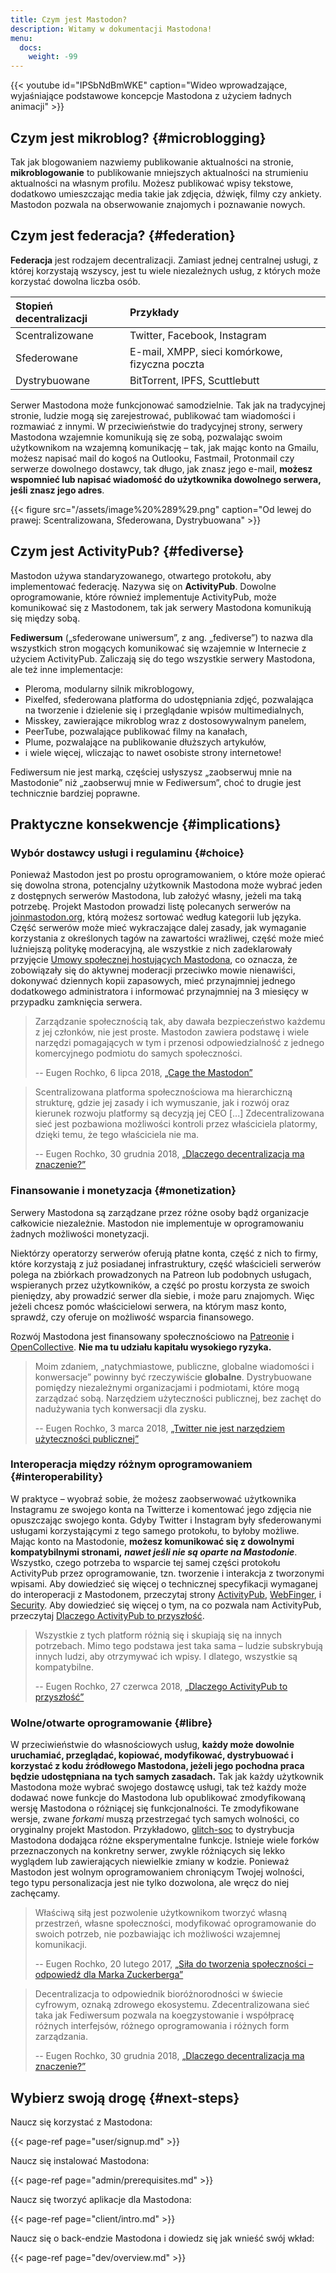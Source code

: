 ```yaml
---
title: Czym jest Mastodon?
description: Witamy w dokumentacji Mastodona!
menu:
  docs:
    weight: -99
---
```


{{< youtube id="IPSbNdBmWKE" caption="Wideo wprowadzające, wyjaśniające podstawowe koncepcje Mastodona z użyciem ładnych animacji" >}}

## Czym jest mikroblog? {#microblogging}

Tak jak blogowaniem nazwiemy publikowanie aktualności na stronie, **mikroblogowanie** to publikowanie mniejszych aktualności na strumieniu aktualności na własnym profilu. Możesz publikować wpisy tekstowe, dodatkowo umieszczając media takie jak zdjęcia, dźwięk, filmy czy ankiety. Mastodon pozwala na obserwowanie znajomych i poznawanie nowych.

## Czym jest federacja? {#federation}

**Federacja** jest rodzajem decentralizacji. Zamiast jednej centralnej usługi, z której korzystają wszyscy, jest tu wiele niezależnych usług, z których może korzystać dowolna liczba osób.

| Stopień decentralizacji | Przykłady |
| :--- | :--- |
| Scentralizowane | Twitter, Facebook, Instagram |
| Sfederowane | E-mail, XMPP, sieci komórkowe, fizyczna poczta |
| Dystrybuowane | BitTorrent, IPFS, Scuttlebutt |

Serwer Mastodona może funkcjonować samodzielnie. Tak jak na tradycyjnej stronie, ludzie mogą się zarejestrować, publikować tam wiadomości i rozmawiać z innymi. W przeciwieństwie do tradycyjnej strony, serwery Mastodona wzajemnie komunikują się ze sobą, pozwalając swoim użytkownikom na wzajemną komunikację – tak, jak mając konto na Gmailu, możesz napisać mail do kogoś na Outlooku, Fastmail, Protonmail czy serwerze dowolnego dostawcy, tak długo, jak znasz jego e-mail, **możesz wspomnieć lub napisać wiadomość do użytkownika dowolnego serwera, jeśli znasz jego adres**.

{{< figure src="/assets/image%20%289%29.png" caption="Od lewej do prawej: Scentralizowana, Sfederowana, Dystrybuowana" >}}



## Czym jest ActivityPub? {#fediverse}

Mastodon używa standaryzowanego, otwartego protokołu, aby implementować federację. Nazywa się on **ActivityPub**. Dowolne oprogramowanie, które również implementuje ActivityPub, może komunikować się z Mastodonem, tak jak serwery Mastodona komunikują się między sobą.

**Fediwersum** \(„sfederowane uniwersum”, z ang. „fediverse”\) to nazwa dla wszystkich stron mogących komunikować się wzajemnie w Internecie z użyciem ActivityPub. Zaliczają się do tego wszystkie serwery Mastodona, ale też inne implementacje:

* Pleroma, modularny silnik mikroblogowy,
* Pixelfed, sfederowana platforma do udostępniania zdjęć, pozwalająca na tworzenie i dzielenie się i przeglądanie wpisów multimedialnych,
* Misskey, zawierające mikroblog wraz z dostosowywalnym panelem,
* PeerTube, pozwalające publikować filmy na kanałach,
* Plume, pozwalające na publikowanie dłuższych artykułów,
* i wiele więcej, wliczając to nawet osobiste strony internetowe!

Fediwersum nie jest marką, częściej usłyszysz „zaobserwuj mnie na Mastodonie” niż „zaobserwuj mnie w Fediwersum”, choć to drugie jest technicznie bardziej poprawne.

## Praktyczne konsekwencje {#implications}

### Wybór dostawcy usługi i regulaminu {#choice}

Ponieważ Mastodon jest po prostu oprogramowaniem, o które może opierać się dowolna strona, potencjalny użytkownik Mastodona może wybrać jeden z dostępnych serwerów Mastodona, lub założyć własny, jeżeli ma taką potrzebę. Projekt Mastodon prowadzi listę polecanych serwerów na [joinmastodon.org](https://joinmastodon.org), którą możesz sortować według kategorii lub języka. Część serwerów może mieć wykraczające dalej zasady, jak wymaganie korzystania z określonych tagów na zawartości wrażliwej, część może mieć luźniejszą politykę moderacyjną, ale wszystkie z nich zadeklarowały przyjęcie [Umowy społecznej hostujących Mastodona](https://joinmastodon.org/covenant), co oznacza, że zobowiązały się do aktywnej moderacji przeciwko mowie nienawiści, dokonywać dziennych kopii zapasowych, mieć przynajmniej jednego dodatkowego administratora i informować przynajmniej na 3 miesięcy w przypadku zamknięcia serwera.

> Zarządzanie społecznością tak, aby dawała bezpieczeństwo każdemu z jej członków, nie jest proste. Mastodon zawiera podstawę i wiele narzędzi pomagających w tym i przenosi odpowiedzialność z jednego komercyjnego podmiotu do samych społeczności.
>
> -- Eugen Rochko, 6 lipca 2018, [„Cage the Mastodon”](https://blog.joinmastodon.org/2018/07/cage-the-mastodon/)

> Scentralizowana platforma społecznościowa ma hierarchiczną strukturę, gdzie jej zasady i ich wymuszanie, jak i rozwój oraz kierunek rozwoju platformy są decyzją jej CEO \[...\] Zdecentralizowana sieć jest pozbawiona możliwości kontroli przez właściciela platormy, dzięki temu, że tego właściciela nie ma.
>
> -- Eugen Rochko, 30 grudnia 2018, [„Dlaczego decentralizacja ma znaczenie?”](https://blog.joinmastodon.org/2018/12/why-does-decentralization-matter/)

### Finansowanie i monetyzacja {#monetization}

Serwery Mastodona są zarządzane przez różne osoby bądź organizacje całkowicie niezależnie. Mastodon nie implementuje w oprogramowaniu żadnych możliwości monetyzacji.

Niektórzy operatorzy serwerów oferują płatne konta, część z nich to firmy, które korzystają z już posiadanej infrastruktury, część właścicieli serwerów polega na zbiórkach prowadzonych na Patreon lub podobnych usługach, wspieranych przez użytkowników, a część po prostu korzysta ze swoich pieniędzy, aby prowadzić serwer dla siebie, i może paru znajomych. Więc jeżeli chcesz pomóc właścicielowi serwera, na którym masz konto, sprawdź, czy oferuje on możliwość wsparcia finansowego.

Rozwój Mastodona jest finansowany społecznościowo na [Patreonie](https://patreon.com/mastodon) i [OpenCollective](https://opencollective.com/mastodon). **Nie ma tu udziału kapitału wysokiego ryzyka.**

> Moim zdaniem, „natychmiastowe, publiczne, globalne wiadomości i konwersacje” powinny być rzeczywiście __globalne__. Dystrybuowane pomiędzy niezależnymi organizacjami i podmiotami, które mogą zarządzać sobą. Narzędziem użyteczności publicznej, bez zachęt do nadużywania tych konwersacji dla zysku.
>
> -- Eugen Rochko, 3 marca 2018, [„Twitter nie jest narzędziem użyteczności publicznej”](https://blog.joinmastodon.org/2018/03/twitter-is-not-a-public-utility/)

### Interoperacja między różnym oprogramowaniem {#interoperability}

W praktyce – wyobraź sobie, że możesz zaobserwować użytkownika Instagramu ze swojego konta na Twitterze i komentować jego zdjęcia nie opuszczając swojego konta. Gdyby Twitter i Instagram były sfederowanymi usługami korzystającymi z tego samego protokołu, to byłoby możliwe. Mając konto na Mastodonie, **możesz komunikować się z dowolnymi kompatybilnymi stronami,** _**nawet jeśli nie są oparte na Mastodonie**_. Wszystko, czego potrzeba to wsparcie tej samej części protokołu ActivityPub przez oprogramowanie, tzn. tworzenie i interakcja z tworzonymi wpisami. Aby dowiedzieć się więcej o technicznej specyfikacji wymaganej do interoperacji z Mastodonem, przeczytaj strony [ActivityPub](spec/activitypub), [WebFinger](spec/webfinger), i [Security](spec/security). Aby dowiedzieć się więcej o tym, na co pozwala nam ActivityPub, przeczytaj [Dlaczego ActivityPub to przyszłość](https://blog.joinmastodon.org/2018/06/why-activitypub-is-the-future/).

> Wszystkie z tych platform różnią się i skupiają się na innych potrzebach. Mimo tego podstawa jest taka sama – ludzie subskrybują innych ludzi, aby otrzymywać ich wpisy. I dlatego, wszystkie są kompatybilne.
>
> -- Eugen Rochko, 27 czerwca 2018, [„Dlaczego ActivityPub to przyszłość”](https://blog.joinmastodon.org/2018/06/why-activitypub-is-the-future/)

### Wolne/otwarte oprogramowanie {#libre}

W przeciwieństwie do własnościowych usług, **każdy może dowolnie uruchamiać, przeglądać, kopiować, modyfikować, dystrybuować i korzystać z kodu źródłowego Mastodona, jeżeli jego pochodna praca będzie udostępniana na tych samych zasadach.** Tak jak każdy użytkownik Mastodona może wybrać swojego dostawcę usługi, tak też każdy może dodawać nowe funkcje do Mastodona lub opublikować zmodyfikowaną wersję Mastodona o różniącej się funkcjonalności. Te zmodyfikowane wersje, zwane *forkami* muszą przestrzegać tych samych wolności, co oryginalny projekt Mastodon. Przykładowo, [glitch-soc](https://glitch-soc.github.io/docs/) to dystrybucja Mastodona dodająca różne eksperymentalne funkcje. Istnieje wiele forków przeznaczonych na konkretny serwer, zwykle różniących się lekko wyglądem lub zawierających niewielkie zmiany w kodzie. Ponieważ Mastodon jest wolnym oprogramowaniem chroniącym Twojej wolności, tego typu personalizacja jest nie tylko dozwolona, ale wręcz do niej zachęcamy.

> Właściwą siłą jest pozwolenie użytkownikom tworzyć własną przestrzeń, własne społeczności, modyfikować oprogramowanie do swoich potrzeb, nie pozbawiając ich możliwości wzajemnej komunikacji.
>
> -- Eugen Rochko, 20 lutego 2017, [„Siła do tworzenia społeczności – odpowiedź dla Marka Zuckerberga”](https://blog.joinmastodon.org/2017/02/the-power-to-build-communities/)

> Decentralizacja to odpowiednik bioróżnorodności w świecie cyfrowym, oznaką zdrowego ekosystemu. Zdecentralizowana sieć taka jak Fediwersum pozwala na koegzystowanie i współpracę różnych interfejsów, różnego oprogramowania i różnych form zarządzania.
>
> -- Eugen Rochko, 30 grudnia 2018, [„Dlaczego decentralizacja ma znaczenie?”](https://blog.joinmastodon.org/2018/12/why-does-decentralization-matter/)

## Wybierz swoją drogę {#next-steps}

Naucz się korzystać z Mastodona:

{{< page-ref page="user/signup.md" >}}

Naucz się instalować Mastodona:

{{< page-ref page="admin/prerequisites.md" >}}

Naucz się tworzyć aplikacje dla Mastodona:

{{< page-ref page="client/intro.md" >}}

Naucz się o back-endzie Mastodona i dowiedz się jak wnieść swój wkład:

{{< page-ref page="dev/overview.md" >}}



